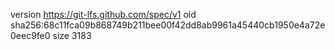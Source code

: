 version https://git-lfs.github.com/spec/v1
oid sha256:68c11fca09b868749b211bee00f42dd8ab9961a45440cb1950e4a72e0eec9fe0
size 3183
